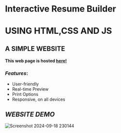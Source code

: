 # Interactive Resume Builder
# USING HTML,CSS AND JS 

## A SIMPLE WEBSITE

#### This web page is hosted [here!](https://ujjwalpanchal07.github.io/Just-do-it/)

### *Features*:

* User-friendly
* Real-time Preview
* Print Options 
* Responsive, on all devices




## *WEBSITE DEMO*

![Screenshot 2024-09-18 230144](https://raw.githubusercontent.com/UjjwalPanchal07/Interactive-Resume-Builder/refs/heads/main/assets/images/dublin-resume-templates.avif)


